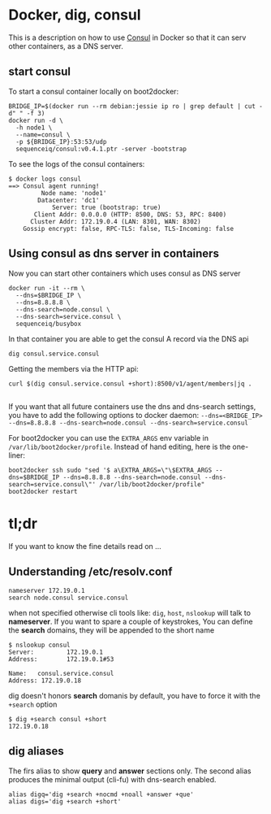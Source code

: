 # Docker, dig, consul

This is a description on how to use [Consul](https://www.consul.io) in Docker so that it can serv other containers,
as a DNS server.

## start consul

To start a consul container locally on boot2docker:
```
BRIDGE_IP=$(docker run --rm debian:jessie ip ro | grep default | cut -d" " -f 3)
docker run -d \
  -h node1 \
  --name=consul \
  -p ${BRIDGE_IP}:53:53/udp 
  sequenceiq/consul:v0.4.1.ptr -server -bootstrap
```

To see the logs of the consul containers:
```
$ docker logs consul
==> Consul agent running!
         Node name: 'node1'
        Datacenter: 'dc1'
            Server: true (bootstrap: true)
       Client Addr: 0.0.0.0 (HTTP: 8500, DNS: 53, RPC: 8400)
      Cluster Addr: 172.19.0.4 (LAN: 8301, WAN: 8302)
    Gossip encrypt: false, RPC-TLS: false, TLS-Incoming: false

```

## Using consul as dns server in containers

Now you can start other containers which uses consul as DNS server 
```
docker run -it --rm \
  --dns=$BRIDGE_IP \
  --dns=8.8.8.8 \
  --dns-search=node.consul \
  --dns-search=service.consul \
  sequenceiq/busybox
```

In that container you are able to get the consul A record via the DNS api
```
dig consul.service.consul
```

Getting the members via the HTTP api:
```
curl $(dig consul.service.consul +short):8500/v1/agent/members|jq .
```

##

If you want that all future containers use the dns and dns-search settings, you have to add the 
following options to docker daemon:
`--dns=<BRIDGE_IP> --dns=8.8.8.8 --dns-search=node.consul --dns-search=service.consul`

For boot2docker you can use the `EXTRA_ARGS` env variable in `/var/lib/boot2docker/profile`. Instead of
hand editing, here is the one-liner:
```
boot2docker ssh sudo "sed '$ a\EXTRA_ARGS=\"\$EXTRA_ARGS --dns=$BRIDGE_IP --dns=8.8.8.8 --dns-search=node.consul --dns-search=service.consul\"' /var/lib/boot2docker/profile"
boot2docker restart
```

# tl;dr

If you want to know the fine details read on ...

## Understanding /etc/resolv.conf

```
nameserver 172.19.0.1
search node.consul service.consul
```

when not specified otherwise cli tools like: `dig`, `host`, `nslookup` will talk to **nameserver**.
If you want to spare a couple of keystrokes, You can define the **search** domains, they will be appended to
the short name

```
$ nslookup consul
Server:         172.19.0.1
Address:        172.19.0.1#53

Name:   consul.service.consul
Address: 172.19.0.18
```

dig doesn't honors **search** domanis by default, you have to force it with the `+search` option

```
$ dig +search consul +short
172.19.0.18
```

## dig aliases

The firs alias to show **query** and **answer** sections only.
The second alias produces the minimal output (cli-fu) with dns-search enabled.
```
alias digq='dig +search +nocmd +noall +answer +que'
alias digs='dig +search +short'
```

